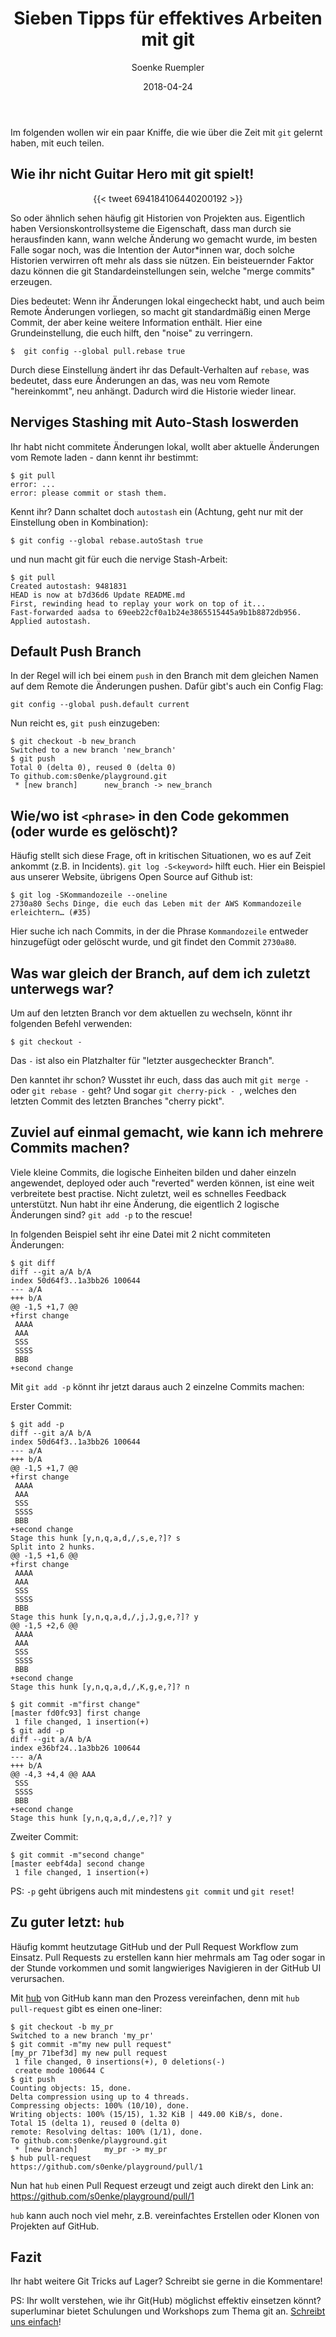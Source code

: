 ﻿---
title: "Sieben Tipps für effektives Arbeiten mit git"
author: "Soenke Ruempler"
date: 2018-04-24
---

Im folgenden wollen wir ein paar Kniffe, die wie über die Zeit mit `git` gelernt haben, mit euch teilen. 

## Wie ihr nicht Guitar Hero mit git spielt!

<center>{{< tweet 694184106440200192  >}}</center>

So oder ähnlich sehen häufig git Historien von Projekten aus. Eigentlich haben Versionskontrollsysteme die Eigenschaft, dass man durch sie herausfinden kann, wann welche Änderung wo gemacht wurde, im besten Falle sogar noch, was die Intention der Autor\*innen war, doch solche Historien verwirren oft mehr als dass sie nützen. Ein beisteuernder Faktor dazu können die git Standardeinstellungen sein, welche "merge commits" erzeugen. 
 
Dies bedeutet: Wenn ihr Änderungen lokal eingecheckt habt, und auch beim Remote Änderungen vorliegen, so macht git standardmäßig einen Merge Commit, der aber keine weitere Information enthält.  Hier eine Grundeinstellung, die euch hilft, den "noise" zu verringern.
```
$  git config --global pull.rebase true
```
Durch diese Einstellung ändert ihr das Default-Verhalten auf `rebase`, was bedeutet, dass eure Änderungen an das, was neu vom Remote "hereinkommt", neu anhängt. Dadurch wird die Historie wieder linear. 

## Nerviges Stashing mit Auto-Stash loswerden

Ihr habt nicht commitete Änderungen lokal, wollt aber aktuelle Änderungen vom Remote laden - dann kennt ihr bestimmt:
```
$ git pull
error: ...
error: please commit or stash them.
```
Kennt ihr? Dann schaltet doch `autostash` ein (Achtung, geht nur mit der Einstellung oben in Kombination):
```
$ git config --global rebase.autoStash true
```
und nun macht git für euch die nervige Stash-Arbeit:
```
$ git pull
Created autostash: 9481831
HEAD is now at b7d36d6 Update README.md
First, rewinding head to replay your work on top of it...
Fast-forwarded aadsa to 69eeb22cf0a1b24e3865515445a9b1b8872db956.
Applied autostash.
```

## Default Push Branch

In der Regel will ich bei einem `push` in den Branch mit dem gleichen Namen auf dem Remote die Änderungen pushen. Dafür gibt's auch ein Config Flag:
```
git config --global push.default current
```
Nun reicht es, `git push` einzugeben:
```
$ git checkout -b new_branch
Switched to a new branch 'new_branch'
$ git push
Total 0 (delta 0), reused 0 (delta 0)
To github.com:s0enke/playground.git
 * [new branch]      new_branch -> new_branch
```

## Wie/wo ist `<phrase>` in den Code gekommen (oder wurde es gelöscht)?

Häufig stellt sich diese Frage, oft in kritischen Situationen, wo es auf Zeit ankommt (z.B. in Incidents).
`git log -S<keyword>` hilft euch. Hier ein Beispiel aus unserer Website, übrigens Open Source auf Github ist:
```
$ git log -SKommandozeile --oneline 
2730a80 Sechs Dinge, die euch das Leben mit der AWS Kommandozeile erleichtern… (#35)
```
Hier suche ich nach Commits, in der die Phrase `Kommandozeile` entweder hinzugefügt oder gelöscht wurde, und git findet den Commit `2730a80`.

## Was war gleich der Branch, auf dem ich zuletzt unterwegs war?

Um auf den letzten Branch vor dem aktuellen zu wechseln, könnt ihr folgenden Befehl verwenden:
```
$ git checkout -
```
Das `-` ist also ein Platzhalter für "letzter ausgecheckter Branch". 

Den kanntet ihr schon? Wusstet ihr euch, dass das auch mit `git merge -` oder `git rebase -` geht? Und sogar `git cherry-pick - `, welches den letzten Commit des letzten Branches "cherry pickt".

## Zuviel auf einmal gemacht, wie kann ich mehrere Commits machen?

Viele kleine Commits, die logische Einheiten bilden und daher einzeln angewendet, deployed oder auch "reverted" werden können, ist eine weit verbreitete best practise. Nicht zuletzt, weil es schnelles Feedback unterstützt. Nun habt ihr eine Änderung, die eigentlich 2 logische Änderungen sind? ```git add -p``` to the rescue!

In folgenden Beispiel seht ihr eine Datei mit 2 nicht commiteten Änderungen:
```
$ git diff
diff --git a/A b/A
index 50d64f3..1a3bb26 100644
--- a/A
+++ b/A
@@ -1,5 +1,7 @@
+first change
 AAAA
 AAA
 SSS
 SSSS
 BBB
+second change

```
Mit `git add -p` könnt ihr jetzt daraus auch 2 einzelne Commits machen:

Erster Commit:
```
$ git add -p
diff --git a/A b/A
index 50d64f3..1a3bb26 100644
--- a/A
+++ b/A
@@ -1,5 +1,7 @@
+first change
 AAAA
 AAA
 SSS
 SSSS
 BBB
+second change
Stage this hunk [y,n,q,a,d,/,s,e,?]? s
Split into 2 hunks.
@@ -1,5 +1,6 @@
+first change
 AAAA
 AAA
 SSS
 SSSS
 BBB
Stage this hunk [y,n,q,a,d,/,j,J,g,e,?]? y
@@ -1,5 +2,6 @@
 AAAA
 AAA
 SSS
 SSSS
 BBB
+second change
Stage this hunk [y,n,q,a,d,/,K,g,e,?]? n

$ git commit -m"first change"
[master fd0fc93] first change
 1 file changed, 1 insertion(+)
$ git add -p
diff --git a/A b/A
index e36bf24..1a3bb26 100644
--- a/A
+++ b/A
@@ -4,3 +4,4 @@ AAA
 SSS
 SSSS
 BBB
+second change
Stage this hunk [y,n,q,a,d,/,e,?]? y
```
Zweiter Commit:
```
$ git commit -m"second change"
[master eebf4da] second change
 1 file changed, 1 insertion(+)
```
PS: `-p` geht übrigens auch mit mindestens `git commit` und `git reset`!

## Zu guter letzt: `hub`

Häufig kommt heutzutage GitHub und der Pull Request Workflow zum Einsatz. Pull Requests zu erstellen kann hier mehrmals am Tag oder sogar in der Stunde vorkommen und somit langwieriges Navigieren in der GitHub UI verursachen.

Mit [hub](https://github.com/github/hub) von GitHub kann man den Prozess vereinfachen, denn mit `hub pull-request` gibt es einen one-liner:
```
$ git checkout -b my_pr
Switched to a new branch 'my_pr'
$ git commit -m"my new pull request"
[my_pr 71bef3d] my new pull request
 1 file changed, 0 insertions(+), 0 deletions(-)
 create mode 100644 C
$ git push
Counting objects: 15, done.
Delta compression using up to 4 threads.
Compressing objects: 100% (10/10), done.
Writing objects: 100% (15/15), 1.32 KiB | 449.00 KiB/s, done.
Total 15 (delta 1), reused 0 (delta 0)
remote: Resolving deltas: 100% (1/1), done.
To github.com:s0enke/playground.git
 * [new branch]      my_pr -> my_pr
$ hub pull-request
https://github.com/s0enke/playground/pull/1
```
Nun hat `hub` einen Pull Request erzeugt und zeigt auch direkt den Link an: https://github.com/s0enke/playground/pull/1 

`hub` kann auch noch viel mehr, z.B. vereinfachtes Erstellen oder Klonen von Projekten auf GitHub.

## Fazit

Ihr habt weitere Git Tricks auf Lager? Schreibt sie gerne in die Kommentare!

PS: Ihr wollt verstehen, wie ihr Git(Hub) möglichst effektiv einsetzen könnt? superluminar bietet Schulungen und Workshops zum Thema git an. [Schreibt uns einfach](mailto:workshops@superluminar.io)! 

